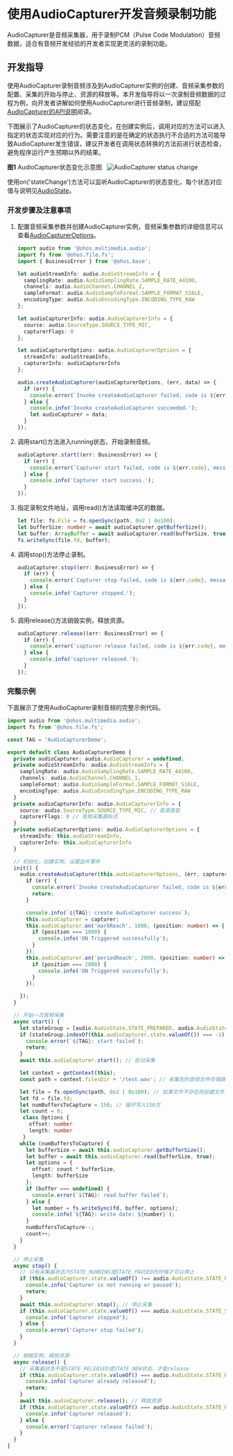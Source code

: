 # 使用AudioCapturer开发音频录制功能

AudioCapturer是音频采集器，用于录制PCM（Pulse Code Modulation）音频数据，适合有音频开发经验的开发者实现更灵活的录制功能。

## 开发指导

使用AudioCapturer录制音频涉及到AudioCapturer实例的创建、音频采集参数的配置、采集的开始与停止、资源的释放等。本开发指导将以一次录制音频数据的过程为例，向开发者讲解如何使用AudioCapturer进行音频录制，建议搭配[AudioCapturer的API说明](../reference/apis/js-apis-audio.md#audiocapturer8)阅读。

下图展示了AudioCapturer的状态变化，在创建实例后，调用对应的方法可以进入指定的状态实现对应的行为。需要注意的是在确定的状态执行不合适的方法可能导致AudioCapturer发生错误，建议开发者在调用状态转换的方法前进行状态检查，避免程序运行产生预期以外的结果。

**图1** AudioCapturer状态变化示意图  
![AudioCapturer status change](figures/audiocapturer-status-change.png)

使用on('stateChange')方法可以监听AudioCapturer的状态变化，每个状态对应值与说明见[AudioState](../reference/apis/js-apis-audio.md#audiostate8)。

### 开发步骤及注意事项

1. 配置音频采集参数并创建AudioCapturer实例，音频采集参数的详细信息可以查看[AudioCapturerOptions](../reference/apis/js-apis-audio.md#audiocaptureroptions8)。
     
   ```ts
   import audio from '@ohos.multimedia.audio';
   import fs from '@ohos.file.fs';
   import { BusinessError } from '@ohos.base';
   
   let audioStreamInfo: audio.AudioStreamInfo = {
     samplingRate: audio.AudioSamplingRate.SAMPLE_RATE_44100,
     channels: audio.AudioChannel.CHANNEL_2,
     sampleFormat: audio.AudioSampleFormat.SAMPLE_FORMAT_S16LE,
     encodingType: audio.AudioEncodingType.ENCODING_TYPE_RAW
   };
   
   let audioCapturerInfo: audio.AudioCapturerInfo = {
     source: audio.SourceType.SOURCE_TYPE_MIC,
     capturerFlags: 0
   };
   
   let audioCapturerOptions: audio.AudioCapturerOptions = {
     streamInfo: audioStreamInfo,
     capturerInfo: audioCapturerInfo
   };
   
   audio.createAudioCapturer(audioCapturerOptions, (err, data) => {
     if (err) {
       console.error(`Invoke createAudioCapturer failed, code is ${err.code}, message is ${err.message}`);
     } else {
       console.info('Invoke createAudioCapturer succeeded.');
       let audioCapturer = data;
     }
   });
   ```

2. 调用start()方法进入running状态，开始录制音频。
     
   ```ts
   audioCapturer.start((err: BusinessError) => {
     if (err) {
       console.error(`Capturer start failed, code is ${err.code}, message is ${err.message}`);
     } else {
       console.info('Capturer start success.');
     }
   });
   ```

3. 指定录制文件地址，调用read()方法读取缓冲区的数据。
     
   ```ts
   let file: fs.File = fs.openSync(path, 0o2 | 0o100);
   let bufferSize: number = await audioCapturer.getBufferSize();
   let buffer: ArrayBuffer = await audioCapturer.read(bufferSize, true);
   fs.writeSync(file.fd, buffer);
   ```

4. 调用stop()方法停止录制。
     
   ```ts
   audioCapturer.stop((err: BusinessError) => {
     if (err) {
       console.error(`Capturer stop failed, code is ${err.code}, message is ${err.message}`);
     } else {
       console.info('Capturer stopped.');
     }
   });
   ```

5. 调用release()方法销毁实例，释放资源。
     
   ```ts
   audioCapturer.release((err: BusinessError) => {
     if (err) {
       console.error(`capturer release failed, code is ${err.code}, message is ${err.message}`);
     } else {
       console.info('capturer released.');
     }
   });
   ```


### 完整示例

下面展示了使用AudioCapturer录制音频的完整示例代码。
  
```ts
import audio from '@ohos.multimedia.audio';
import fs from '@ohos.file.fs';

const TAG = 'AudioCapturerDemo';

export default class AudioCapturerDemo {
  private audioCapturer: audio.AudioCapturer = undefined;
  private audioStreamInfo: audio.AudioStreamInfo = {
    samplingRate: audio.AudioSamplingRate.SAMPLE_RATE_44100,
    channels: audio.AudioChannel.CHANNEL_1,
    sampleFormat: audio.AudioSampleFormat.SAMPLE_FORMAT_S16LE,
    encodingType: audio.AudioEncodingType.ENCODING_TYPE_RAW
  }
  private audioCapturerInfo: audio.AudioCapturerInfo = {
    source: audio.SourceType.SOURCE_TYPE_MIC, // 音源类型
    capturerFlags: 0 // 音频采集器标志
  }
  private audioCapturerOptions: audio.AudioCapturerOptions = {
    streamInfo: this.audioStreamInfo,
    capturerInfo: this.audioCapturerInfo
  }

  // 初始化，创建实例，设置监听事件
  init() {
    audio.createAudioCapturer(this.audioCapturerOptions, (err, capturer) => { // 创建AudioCapturer实例
      if (err) {
        console.error(`Invoke createAudioCapturer failed, code is ${err.code}, message is ${err.message}`);
        return;
      }

      console.info(`${TAG}: create AudioCapturer success`);
      this.audioCapturer = capturer;
      this.audioCapturer.on('markReach', 1000, (position: number) => { // 订阅markReach事件，当采集的帧数达到1000时触发回调
        if (position === 1000) {
          console.info('ON Triggered successfully');
        }
      });
      this.audioCapturer.on('periodReach', 2000, (position: number) => { // 订阅periodReach事件，当采集的帧数达到2000时触发回调
        if (position === 2000) {
          console.info('ON Triggered successfully');
        }
      });

    });
  }

  // 开始一次音频采集
  async start() {
    let stateGroup = [audio.AudioState.STATE_PREPARED, audio.AudioState.STATE_PAUSED, audio.AudioState.STATE_STOPPED];
    if (stateGroup.indexOf(this.audioCapturer.state.valueOf()) === -1) { // 当且仅当状态为STATE_PREPARED、STATE_PAUSED和STATE_STOPPED之一时才能启动采集
      console.error(`${TAG}: start failed`);
      return;
    }
    await this.audioCapturer.start(); // 启动采集

    let context = getContext(this);
    const path = context.filesDir + '/test.wav'; // 采集到的音频文件存储路径

    let file = fs.openSync(path, 0o2 | 0o100); // 如果文件不存在则创建文件
    let fd = file.fd;
    let numBuffersToCapture = 150; // 循环写入150次
    let count = 0;
     class Options {
       offset: number
       length: number
     }
    while (numBuffersToCapture) {
      let bufferSize = await this.audioCapturer.getBufferSize();
      let buffer = await this.audioCapturer.read(bufferSize, true);
      let options = {
        offset: count * bufferSize,
        length: bufferSize
      };
      if (buffer === undefined) {
        console.error(`${TAG}: read buffer failed`);
      } else {
        let number = fs.writeSync(fd, buffer, options);
        console.info(`${TAG}: write date: ${number}`);
      }
      numBuffersToCapture--;
      count++;
    }
  }

  // 停止采集
  async stop() {
    // 只有采集器状态为STATE_RUNNING或STATE_PAUSED的时候才可以停止
    if (this.audioCapturer.state.valueOf() !== audio.AudioState.STATE_RUNNING && this.audioCapturer.state.valueOf() !== audio.AudioState.STATE_PAUSED) {
      console.info('Capturer is not running or paused');
      return;
    }
    await this.audioCapturer.stop(); // 停止采集
    if (this.audioCapturer.state.valueOf() === audio.AudioState.STATE_STOPPED) {
      console.info('Capturer stopped');
    } else {
      console.error('Capturer stop failed');
    }
  }

  // 销毁实例，释放资源
  async release() {
    // 采集器状态不是STATE_RELEASED或STATE_NEW状态，才能release
    if (this.audioCapturer.state.valueOf() === audio.AudioState.STATE_RELEASED || this.audioCapturer.state.valueOf() === audio.AudioState.STATE_NEW) {
      console.info('Capturer already released');
      return;
    }
    await this.audioCapturer.release(); // 释放资源
    if (this.audioCapturer.state.valueOf() === audio.AudioState.STATE_RELEASED) {
      console.info('Capturer released');
    } else {
      console.error('Capturer release failed');
    }
  }
}
```
